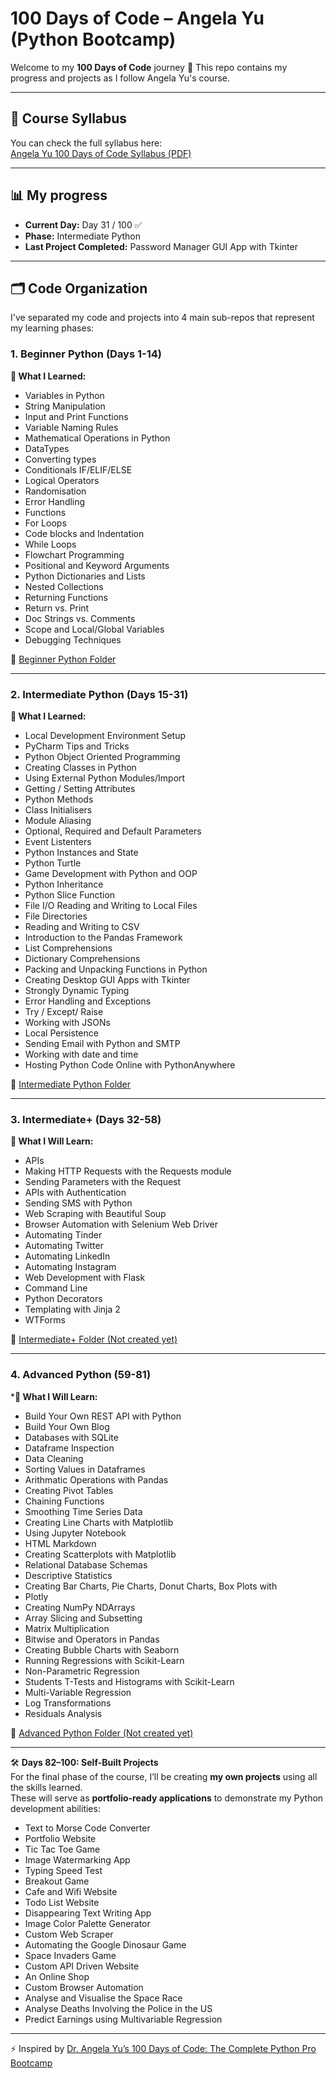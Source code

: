 # 100 Days of Code – Angela Yu (Python Bootcamp)  
  
Welcome to my **100 Days of Code** journey 🚀
This repo contains my progress and projects as I follow Angela Yu's course.  
  
---
  
## 📄 Course Syllabus  
You can check the full syllabus here:  
[Angela Yu 100 Days of Code Syllabus (PDF)](./Syllabus+for+100+Days+of+Python.pdf)  
  
---
  
## 📊 My progress  
- **Current Day:** Day 31 / 100 ✅  
- **Phase:** Intermediate Python  
- **Last Project Completed:** Password Manager GUI App with Tkinter  
  
---
  
## 🗂️ Code Organization  
I've separated my code and projects into 4 main sub-repos that represent my learning phases:  
  
### 1. Beginner Python (Days 1-14)  
**📘 What I Learned:**  
- Variables in Python
- String Manipulation
- Input and Print Functions
- Variable Naming Rules
- Mathematical Operations in Python
- DataTypes
- Converting types
- Conditionals IF/ELIF/ELSE
- Logical Operators
- Randomisation
- Error Handling
- Functions
- For Loops
- Code blocks and Indentation
- While Loops
- Flowchart Programming
- Positional and Keyword Arguments
- Python Dictionaries and Lists
- Nested Collections
- Returning Functions
- Return vs. Print
- Doc Strings vs. Comments
- Scope and Local/Global Variables
- Debugging Techniques
  
📂 [Beginner Python Folder](./beginner-python/)  
  
---
  
### 2. Intermediate Python (Days 15-31)  
**📘 What I Learned:**  
- Local Development Environment Setup
- PyCharm Tips and Tricks
- Python Object Oriented Programming
- Creating Classes in Python
- Using External Python Modules/Import
- Getting / Setting Attributes
- Python Methods
- Class Initialisers
- Module Aliasing
- Optional, Required and Default Parameters
- Event Listenters
- Python Instances and State
- Python Turtle
- Game Development with Python and OOP
- Python Inheritance
- Python Slice Function
- File I/O Reading and Writing to Local Files
- File Directories
- Reading and Writing to CSV
- Introduction to the Pandas Framework
- List Comprehensions
- Dictionary Comprehensions
- Packing and Unpacking Functions in Python
- Creating Desktop GUI Apps with Tkinter
- Strongly Dynamic Typing
- Error Handling and Exceptions
- Try / Except/ Raise
- Working with JSONs
- Local Persistence
- Sending Email with Python and SMTP
- Working with date and time
- Hosting Python Code Online with PythonAnywhere
  
📂 [Intermediate Python Folder](./intermediate-python/)
  
---
  
### 3. Intermediate+ (Days 32-58)  
**📘 What I Will Learn:**  
- APIs
- Making HTTP Requests with the Requests module
- Sending Parameters with the Request
- APIs with Authentication
- Sending SMS with Python
- Web Scraping with Beautiful Soup
- Browser Automation with Selenium Web Driver
- Automating Tinder
- Automating Twitter
- Automating LinkedIn
- Automating Instagram
- Web Development with Flask
- Command Line
- Python Decorators
- Templating with Jinja 2
- WTForms
  
📂 [Intermediate+ Folder (Not created yet)](./)  
  
---
  
### 4. Advanced Python (59-81)  
***📘 What I Will Learn:**  
- Build Your Own REST API with Python
- Build Your Own Blog
- Databases with SQLite
- Dataframe Inspection
- Data Cleaning
- Sorting Values in Dataframes
- Arithmatic Operations with Pandas
- Creating Pivot Tables
- Chaining Functions
- Smoothing Time Series Data
- Creating Line Charts with Matplotlib
- Using Jupyter Notebook
- HTML Markdown
- Creating Scatterplots with Matplotlib
- Relational Database Schemas
- Descriptive Statistics
- Creating Bar Charts, Pie Charts, Donut Charts, Box Plots with
- Plotly
- Creating NumPy NDArrays
- Array Slicing and Subsetting
- Matrix Multiplication
- Bitwise and Operators in Pandas
- Creating Bubble Charts with Seaborn
- Running Regressions with Scikit-Learn
- Non-Parametric Regression
- Students T-Tests and Histograms with Scikit-Learn
- Multi-Variable Regression
- Log Transformations
- Residuals Analysis
  
📂 [Advanced Python Folder (Not created yet)](./)  

---
  
🛠 **Days 82–100: Self-Built Projects**  
For the final phase of the course, I’ll be creating **my own projects** using all the skills learned.  
These will serve as **portfolio-ready applications** to demonstrate my Python development abilities:  
- Text to Morse Code Converter
- Portfolio Website
- Tic Tac Toe Game
- Image Watermarking App
- Typing Speed Test
- Breakout Game
- Cafe and Wifi Website
- Todo List Website
- Disappearing Text Writing App
- Image Color Palette Generator
- Custom Web Scraper
- Automating the Google Dinosaur Game
- Space Invaders Game
- Custom API Driven Website
- An Online Shop
- Custom Browser Automation
- Analyse and Visualise the Space Race
- Analyse Deaths Involving the Police in the US
- Predict Earnings using Multivariable Regression  
  
---
  
⚡ Inspired by [Dr. Angela Yu’s 100 Days of Code: The Complete Python Pro Bootcamp](https://www.udemy.com/course/100-days-of-code/) 